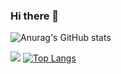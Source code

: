 ### Hi there 👋

![Anurag's GitHub stats](https://github-readme-stats.vercel.app/api?username=madhuwantha&theme=swift&show_icons=true)

![](https://visitor-badge.laobi.icu/badge?page_id=madhuwantha)
[![Top Langs](https://github-readme-stats.vercel.app/api/top-langs/?username=madhuwantha)](https://github.com/madhuwantha/github-readme-stats)


<!--
**madhuwantha/madhuwantha** is a ✨ _special_ ✨ repository because its `README.md` (this file) appears on your GitHub profile.

Here are some ideas to get you started:

- 🔭 I’m currently working on ...
- 🌱 I’m currently learning ...
- 👯 I’m looking to collaborate on ...
- 🤔 I’m looking for help with ...
- 💬 Ask me about ...
- 📫 How to reach me: ...
- 😄 Pronouns: ...
- ⚡ Fun fact: ...
-->
